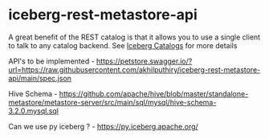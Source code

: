 # iceberg-rest-metastore-api

A great benefit of the REST catalog is that it allows you to use a single client to talk to any catalog backend.
See [Iceberg Catalogs](https://iceberg.apache.org/concepts/catalog/#decoupling-using-the-rest-catalog) for more details

API's to be implemented - https://petstore.swagger.io/?url=https://raw.githubusercontent.com/akhilputhiry/iceberg-rest-metastore-api/main/spec.json

Hive Schema - https://github.com/apache/hive/blob/master/standalone-metastore/metastore-server/src/main/sql/mysql/hive-schema-3.2.0.mysql.sql

Can we use py iceberg ? - https://py.iceberg.apache.org/
